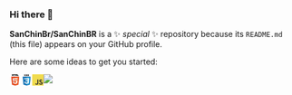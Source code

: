 ### Hi there 👋


**SanChinBr/SanChinBR** is a ✨ _special_ ✨ repository because its `README.md` (this file) appears on your GitHub profile.

Here are some ideas to get you started:

<img height="180em" src="https://github-readme-stats.vercel.app/api?username=SanChinBr&show_icons=true&hide_border=true&&count_private=true&include_all_commits=true" />

<img align="left" alt="HTML5" width="20px" src="https://raw.githubusercontent.com/github/explore/80688e429a7d4ef2fca1e82350fe8e3517d3494d/topics/html/html.png" />
<img align="left" alt="CSS3" width="20px" src="https://raw.githubusercontent.com/github/explore/80688e429a7d4ef2fca1e82350fe8e3517d3494d/topics/css/css.png" />
<img align="left" alt="JavaScript" width="20px" src="https://raw.githubusercontent.com/github/explore/80688e429a7d4ef2fca1e82350fe8e3517d3494d/topics/javascript/javascript.png" />
